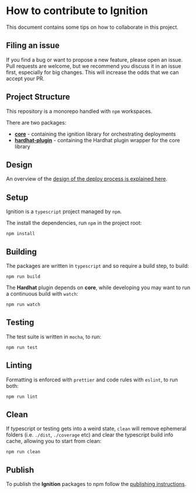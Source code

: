 # How to contribute to Ignition

This document contains some tips on how to collaborate in this project.

## Filing an issue

If you find a bug or want to propose a new feature, please open an issue. Pull requests are welcome, but we recommend you discuss it in an issue first, especially for big changes. This will increase the odds that we can accept your PR.

## Project Structure

This repository is a monorepo handled with `npm` workspaces.

There are two packages:

* [**core**](./packages/core/README.md) - containing the ignition library for orchestrating deployments
* [**hardhat-plugin**](./packages/hardhat-plugin/README.md) - containing the Hardhat plugin wrapper for the core library

## Design

An overview of the [design of the deploy process is explained here](./docs/design.md).

## Setup

Ignition is a `typescript` project managed by `npm`.

The install the dependencies, run `npm` in the project root:

```shell
npm install
```

## Building

The packages are written in `typescript` and so require a build step, to build:

```shell
npm run build
```

The **Hardhat** plugin depends on **core**, while developing you may want to run a continuous build with `watch`:

```shell
npm run watch
```

## Testing

The test suite is written in `mocha`, to run:

```shell
npm run test
```

## Linting

Formatting is enforced with `prettier` and code rules with `eslint`, to run both:

```shell
npm run lint
```

## Clean

If typescript or testing gets into a weird state, `clean` will remove ephemeral folders (i.e. `./dist`, `./coverage` etc) and clear the typescript build info cache, allowing you to start from clean:

```shell
npm run clean
```

## Publish

To publish the **Ignition** packages to npm follow the [publishing instructions](./docs/publish.md).
